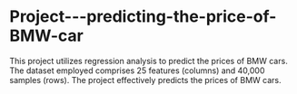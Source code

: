 # Project---predicting-the-price-of-BMW-car
This project utilizes regression analysis to predict the prices of BMW cars. The dataset employed comprises 25 features (columns) and 40,000 samples (rows). The project effectively predicts the prices of BMW cars.
